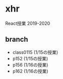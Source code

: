 # xhr

React授業 2019-2020

## branch
- class0115  (1/15の授業)
- p152  (1/15の授業)
- p156  (1/16の授業)
- p162  (1/16の授業)
